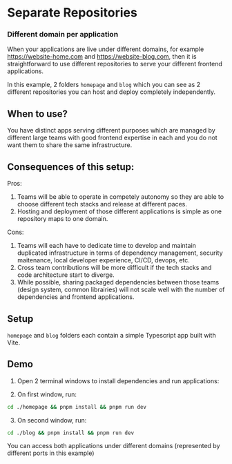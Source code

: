 # Separate Repositories

### Different domain per application

When your applications are live under different domains, for example https://website-home.com and https://website-blog.com, then it is straightforward to use different repositories to serve your different frontend applications.

In this example, 2 folders `homepage` and `blog` which you can see as 2 different repositories you can host and deploy completely independently.

## When to use?

You have distinct apps serving different purposes which are managed by different large teams with good frontend expertise in each and you do not want them to share the same infrastructure.

## Consequences of this setup:

Pros:

1. Teams will be able to operate in competely autonomy so they are able to choose different tech stacks and release at different paces.
1. Hosting and deployment of those different applications is simple as one repository maps to one domain.

Cons:

1. Teams will each have to dedicate time to develop and maintain duplicated infrastructure in terms of dependency management, security maitenance, local developer experience, CI/CD, devops, etc.
1. Cross team contributions will be more difficult if the tech stacks and code architecture start to diverge.
1. While possible, sharing packaged dependencies between those teams (design system, common librairies) will not scale well with the number of dependencies and frontend applications.

## Setup

`homepage` and `blog` folders each contain a simple Typescript app built with Vite.

## Demo

1. Open 2 terminal windows to install dependencies and run applications:

2. On first window, run:

```bash
cd ./homepage && pnpm install && pnpm run dev
```

3. On second window, run:

```bash
cd ./blog && pnpm install && pnpm run dev
```

You can access both applications under different domains (represented by different ports in this example)
